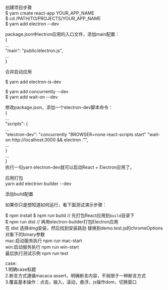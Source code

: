 创建项目步骤  
$ yarn create react-app YOUR_APP_NAME  
$ cd /PATH/TO/PROJECTS/YOUR_APP_NAME  
$ yarn add electron --dev  

package.json中lectron应用的入口文件，添加main配置：  
{  
  ...  
  "main": "public/electron.js",  
  ...  
}  

合并启动应用  

$ yarn add electron-is-dev  

$ yarn add concurrently --dev  
$ yarn add wait-on --dev  

修改package.json，添加一个electron-dev脚本命令：  
{  
  ...  
  "scripts": {  
    ...  
    "electron-dev": "concurrently \"BROWSER=none react-scripts start\" \"wait-on http://localhost:3000 && electron .\"",  
    ...  
  }  
  ...  
}  
执行一句yarn electron-dev就可以启动React + Electron应用了。  

应用打包  
yarn  add electron-builder --dev  

添加build配置  
  




如果你只是想知道如何运行，看下面测试演示步骤：

$ npm install 
$ npm run build // 先打包React应用到`build`目录下    
$ npm run dist // 再用electron-builder打包Electron应用  
在 dist 选择dmg安装，然后找到安装路劲 替换到demo.test.js的chromeOptions对象下的binary参数  
mac:启动服务执行  npm run mac-start   
win:启动服务执行  npm run win-start  
最后执行测试示例  npm run test   

case:  
1.明确case标题  
2.断言方式遵循macaca assert，明确断言内容，不局限于一种断言方式  
3.覆盖基本操作：点击，输入，滚动，悬浮，js操作dom，切换窗口  




